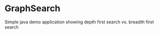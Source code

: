GraphSearch
===========

Simple java demo application showing depth first search vs. breadth first search